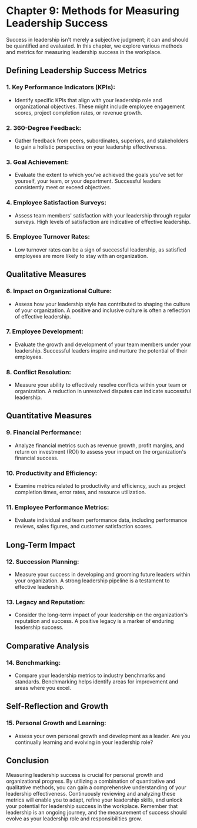 Chapter 9: Methods for Measuring Leadership Success
===================================================

Success in leadership isn't merely a subjective judgment; it can and should be quantified and evaluated. In this chapter, we explore various methods and metrics for measuring leadership success in the workplace.

**Defining Leadership Success Metrics**
---------------------------------------

### **1. Key Performance Indicators (KPIs):**

* Identify specific KPIs that align with your leadership role and organizational objectives. These might include employee engagement scores, project completion rates, or revenue growth.

### **2. 360-Degree Feedback:**

* Gather feedback from peers, subordinates, superiors, and stakeholders to gain a holistic perspective on your leadership effectiveness.

### **3. Goal Achievement:**

* Evaluate the extent to which you've achieved the goals you've set for yourself, your team, or your department. Successful leaders consistently meet or exceed objectives.

### **4. Employee Satisfaction Surveys:**

* Assess team members' satisfaction with your leadership through regular surveys. High levels of satisfaction are indicative of effective leadership.

### **5. Employee Turnover Rates:**

* Low turnover rates can be a sign of successful leadership, as satisfied employees are more likely to stay with an organization.

**Qualitative Measures**
------------------------

### **6. Impact on Organizational Culture:**

* Assess how your leadership style has contributed to shaping the culture of your organization. A positive and inclusive culture is often a reflection of effective leadership.

### **7. Employee Development:**

* Evaluate the growth and development of your team members under your leadership. Successful leaders inspire and nurture the potential of their employees.

### **8. Conflict Resolution:**

* Measure your ability to effectively resolve conflicts within your team or organization. A reduction in unresolved disputes can indicate successful leadership.

**Quantitative Measures**
-------------------------

### **9. Financial Performance:**

* Analyze financial metrics such as revenue growth, profit margins, and return on investment (ROI) to assess your impact on the organization's financial success.

### **10. Productivity and Efficiency:**

* Examine metrics related to productivity and efficiency, such as project completion times, error rates, and resource utilization.

### **11. Employee Performance Metrics:**

* Evaluate individual and team performance data, including performance reviews, sales figures, and customer satisfaction scores.

**Long-Term Impact**
--------------------

### **12. Succession Planning:**

* Measure your success in developing and grooming future leaders within your organization. A strong leadership pipeline is a testament to effective leadership.

### **13. Legacy and Reputation:**

* Consider the long-term impact of your leadership on the organization's reputation and success. A positive legacy is a marker of enduring leadership success.

**Comparative Analysis**
------------------------

### **14. Benchmarking:**

* Compare your leadership metrics to industry benchmarks and standards. Benchmarking helps identify areas for improvement and areas where you excel.

**Self-Reflection and Growth**
------------------------------

### **15. Personal Growth and Learning:**

* Assess your own personal growth and development as a leader. Are you continually learning and evolving in your leadership role?

**Conclusion**
--------------

Measuring leadership success is crucial for personal growth and organizational progress. By utilizing a combination of quantitative and qualitative methods, you can gain a comprehensive understanding of your leadership effectiveness. Continuously reviewing and analyzing these metrics will enable you to adapt, refine your leadership skills, and unlock your potential for leadership success in the workplace. Remember that leadership is an ongoing journey, and the measurement of success should evolve as your leadership role and responsibilities grow.
